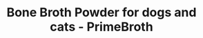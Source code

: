 ---
title: "Bone Broth Powder for dogs and cats - PrimeBroth"
description: "Bone Broth Powder for dogs and cats. PrimeBroth, NZ's animal based wellness drink and meal topper for pets"
type: custom
layout: products/pets-powder-v1
beefpricesmalllink: price_1PMH0hABkrUo6tgOW2Vmsgne
beefpricemediumlink: price_1Pb88kABkrUo6tgOoJNmHOLJ
beefpricelargelink: price_1Pb86cABkrUo6tgOyk212Sg6
chickenpricesmalllink: 
chickenpricemediumlink: 
chickenpricelargelink: 
lambpricesmalllink:
lambpricemediumlink:
lambpricelargelink:
wipe: true
---